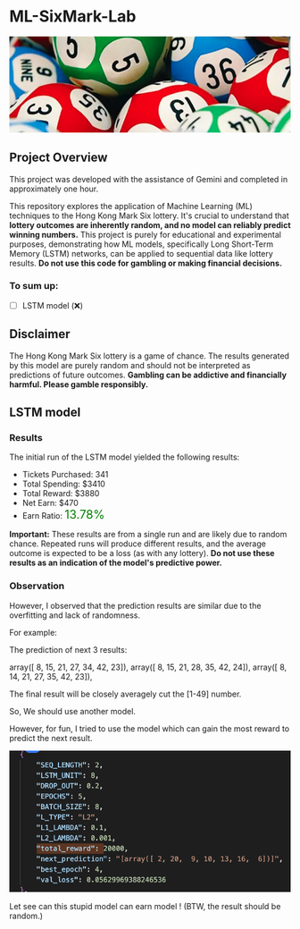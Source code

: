 # ML-SixMark-Lab

[![Six Marks Banner](img/sixmarks_banner.jpg)](img/sixmarks_banner.jpg)  

## Project Overview

This project was developed with the assistance of Gemini and completed in approximately one hour.

This repository explores the application of Machine Learning (ML) techniques to the Hong Kong Mark Six lottery.  It's crucial to understand that **lottery outcomes are inherently random, and no model can reliably predict winning numbers.** This project is purely for educational and experimental purposes, demonstrating how ML models, specifically Long Short-Term Memory (LSTM) networks, can be applied to sequential data like lottery results.  **Do not use this code for gambling or making financial decisions.**

### To sum up:

- [ ] LSTM model (❌) 

## Disclaimer

The Hong Kong Mark Six lottery is a game of chance.  The results generated by this model are purely random and should not be interpreted as predictions of future outcomes.  **Gambling can be addictive and financially harmful.  Please gamble responsibly.**

## LSTM model

### Results

The initial run of the LSTM model yielded the following results:

* Tickets Purchased: 341
* Total Spending: $3410
* Total Reward: $3880
* Net Earn: $470
* Earn Ratio: <span style="color: green; font-size: 1.5em;">13.78%</span> 

**Important:** These results are from a single run and are likely due to random chance.  Repeated runs will produce different results, and the average outcome is expected to be a loss (as with any lottery).  **Do not use these results as an indication of the model's predictive power.**

### Observation

However, I observed that the prediction results are similar due to the overfitting and lack of randomness. 

For example:

The prediction of next 3 results:

 array([ 8, 15, 21, 27, 34, 42, 23]),
 array([ 8, 15, 21, 28, 35, 42, 24]),
 array([ 8, 14, 21, 27, 35, 42, 23]),

 The final result will be closely averagely cut the [1-49] number.

So, We should use another model.

However, for fun, I tried to use the model which can gain the most reward to predict the next result.

[![Next Result](img/best_result.jpg)](img/best_result.jpg)  

Let see can this stupid model can earn model ! (BTW, the result should be random.)